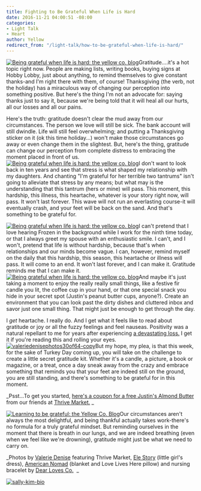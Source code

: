 ```yaml
---
title: Fighting to Be Grateful When Life is Hard
date: 2016-11-21 04:00:51 -08:00
categories:
- Light Talk
- Heart
author: Yellow
redirect_from: "/light-talk/how-to-be-grateful-when-life-is-hard/"
---
```


[![Being grateful when life is hard: the yellow co. blog](https://yellow-blog-images.imgix.net/2016/11/ValerieDenisePhotos27of64-copy.jpg)](https://yellow-blog-images.imgix.net/2016/11/ValerieDenisePhotos27of64-copy.jpg)Gratitude....it's a hot topic right now. People are making lists, writing books, buying signs at Hobby Lobby, just about anything, to remind themselves to give constant thanks-and I'm right there with them, of course! Thanksgiving (the verb, not the holiday) has a miraculous way of changing our perception into something positive. But here's the thing I'm not an advocate for: saying thanks just to say it, because we're being told that it will heal all our hurts, all our losses and all our pains.

Here's the truth: gratitude doesn't clear the mud away from our circumstances. The person we love will still be sick. The bank account will still dwindle. Life will still feel overwhelming; and putting a Thanksgiving sticker on it (ok this time holiday...) won't make those circumstances go away or even change them in the slightest. But, here's the thing, gratitude can change our perception from complete distress to embracing the moment placed in front of us.[![Being grateful when life is hard: the yellow co. blog](https://yellow-blog-images.imgix.net/2016/11/ValerieDenisePhotos19of64.jpg)](https://yellow-blog-images.imgix.net/2016/11/ValerieDenisePhotos19of64.jpg)I don't want to look back in ten years and see that stress is what shaped my relationship with my daughters. And chanting "I'm grateful for her terrible two tantrums" isn't going to alleviate that stress by any means; but what may is the understanding that this tantrum (hers or mine) will pass. This moment, this hardship, this illness, this heartache, whatever is your story right now, will pass. It won't last forever. This wave will not run an everlasting course-it will eventually crash, and your feet will be back on the sand. And that's something to be grateful for.

[![Being grateful when life is hard: the yellow co. blog](https://yellow-blog-images.imgix.net/2016/11/ValerieDenisePhotos21of64.jpg)](https://yellow-blog-images.imgix.net/2016/11/ValerieDenisePhotos21of64.jpg)I can't pretend that I love hearing Frozen in the background while I work for the ninth time today, or that I always greet my spouse with an enthusiastic smile. I can't, and I won't, pretend that life is without hardship, because that's when relationships and our minds become vague. I can, however, remind myself on the daily that this hardship, this season, this heartache or illness will pass. It will come to an end. It won't last forever, and I can make it. Gratitude reminds me that I can make it. [![Being grateful when life is hard: the yellow co. blog](https://yellow-blog-images.imgix.net/2016/11/ValerieDenisePhotos24of64.jpg)](https://yellow-blog-images.imgix.net/2016/11/ValerieDenisePhotos24of64.jpg)And maybe it's just taking a moment to enjoy the really really small things, like a festive fir candle you lit, the coffee cup in your hand, or that one special snack you hide in your secret spot (Justin's peanut butter cups, anyone?). Create an environment that you can look past the dirty dishes and cluttered inbox and savor just one small thing. That might just be enough to get through the day.

I _get_ heartache. I really do. And I get what it feels like to read about gratitude or joy or all the fuzzy feelings and feel nauseas. Positivity was a natural repellant to me for years after experiencing [a devastating loss.](http://lettersfromamister.tumblr.com/post/110196125777/an-old-newsletter) I get it if you're reading this and rolling your eyes.[![valeriedenisephotos30of64-copy](https://yellow-blog-images.imgix.net/2016/11/ValerieDenisePhotos30of64-copy.jpg)](https://yellow-blog-images.imgix.net/2016/11/ValerieDenisePhotos30of64-copy.jpg)But my hope, my plea, is that this week, for the sake of Turkey Day coming up, you will take on the challenge to create a little secret gratitude kit. Whether it's a candle, a picture, a book or magazine, or a treat, once a day sneak away from the crazy and embrace something that reminds you that your feet are indeed still on the ground, you are still standing, and there's something to be grateful for in this moment.

_Psst...To get you started, [here's a coupon for a free Justin's Almond Butter](https://thrivemarket.com/giftbox/yellowco-justinsalmondbutter?utm_source=partner&utm_campaign=giftboxgwp&utm_content=giftbox_justinsalmondbutter&aff_id=13051&t_id=1027723efb0b8bbddface19fc8d887&o_id=6&utm_medium=Yellow+Conference+11&aff_sub=partner&aff_sub2=Yellow%20Conference%2011&aff_sub3=giftboxgwp&aff_sub4=giftbox_justinsalmondbutter&aff_sub5=) from our friends at [Thrive Market.](https://thrivemarket.com/) _

[![Learning to be grateful: the Yellow Co. Blog](https://yellow-blog-images.imgix.net/2016/11/ValerieDenisePhotos3of64-copy.jpg)](https://yellow-blog-images.imgix.net/2016/11/ValerieDenisePhotos3of64-copy.jpg)Our circumstances aren't always the most delightful, and being thankful actually takes work-there's no formula for a truly grateful mindset. But reminding ourselves in the moment that there is breath in our lungs, and we are indeed breathing (even when we feel like we're drowning), gratitude might just be what we need to carry on.

_Photos by [Valerie Denise](http://www.valeriedenisephotos.com/) featuring Thrive Market, [Ele Story](http://www.elestory.com/) (little girl's dress), [American Nomad](https://shopamericannomad.com/) (blanket and Love Lives Here pillow) and nursing bracelet by [Dear Loves Co.](https://www.dearlovesco.com/)  _

[![sally-kim-bio](https://yellow-blog-images.imgix.net/2016/11/Sally-Kim-Bio.jpg)](http://lettersfromamister.tumblr.com/)
